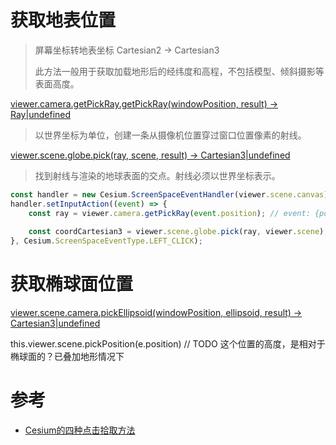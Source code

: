 # 获取地表位置

> 屏幕坐标转地表坐标 Cartesian2 -> Cartesian3
> 
> 此方法一般用于获取加载地形后的经纬度和高程，不包括模型、倾斜摄影等表面高度。


[viewer.camera.getPickRay.getPickRay(windowPosition, result) → Ray|undefined](https://cesium.com/learn/cesiumjs/ref-doc/Camera.html?classFilter=camera#getPickRay) 
> 以世界坐标为单位，创建一条从摄像机位置穿过窗口位置像素的射线。

[viewer.scene.globe.pick(ray, scene, result) → Cartesian3|undefined](https://cesium.com/learn/cesiumjs/ref-doc/Globe.html?classFilter=glo#pick) 
> 找到射线与渲染的地球表面的交点。射线必须以世界坐标表示。

```js
const handler = new Cesium.ScreenSpaceEventHandler(viewer.scene.canvas);
handler.setInputAction((event) => {
	const ray = viewer.camera.getPickRay(event.position); // event: {position: Cartesian2}
	
	const coordCartesian3 = viewer.scene.globe.pick(ray, viewer.scene);
}, Cesium.ScreenSpaceEventType.LEFT_CLICK);
```


# 获取椭球面位置

[viewer.scene.camera.pickEllipsoid(windowPosition, ellipsoid, result) → Cartesian3|undefined](https://cesium.com/learn/cesiumjs/ref-doc/Camera.html#pickEllipsoid) 


this.viewer.scene.pickPosition(e.position) // TODO 这个位置的高度，是相对于椭球面的？已叠加地形情况下

# 参考

- [Cesium的四种点击拾取方法](https://www.cnblogs.com/DTCLOUD/p/17336563.html) 
